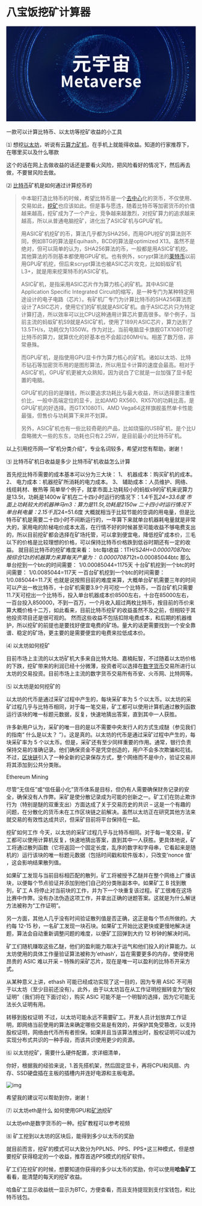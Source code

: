 # 八宝饭挖矿计算器

![](00.jpg)

一款可以计算比特币、以太坊等挖矿收益的小工具

⑴ 想挖[以太坊](https://www.yuanxue365.com/blocks_ether_1)，听说有云[算力](https://www.yuanxue365.com/blocks_decentering_1)[矿机](https://www.yuanxue365.com/blocks_miner_1)，在手机上就能得收益。知道的行家推荐下，在哪里买以及什么哪款

这个的话在网上去做收益的话还是要看火风险，把风险看好的情况下，然后再去做，不要冒风险去做。

⑵ [比特币](https://www.yuanxue365.com/blocks_btc_1)矿机是如何通过计算挖币的

> 中本聪打造比特币的时候，希望比特币是一个[去中心](https://www.yuanxue365.com/blocks_decentering_1)化的货币，不仅使用、交易如此，[挖矿](https://www.yuanxue365.com/blocks_wakuang_1)也应该如此。但是事与愿违，随着比特币等加密货币的价值越来越高，挖矿成为了一个产业，竞争越来越激烈，对挖矿算力的追求越来越高，所以从普通电脑挖矿，进化出了ASIC矿机与GPU矿机。
>
> 用ASIC矿机挖矿的币，算法几乎都为SHA256，而用GPU挖矿的算法则不同，例如BTG的算法是Equihash，BCD的算法是optimized X13。虽然不是绝对，但可以简单的认为，SHA256算法的币，一般都是用ASIC矿机挖。其他算法的币则基本都使用GPU矿机。也有例外，scrypt算法的[莱特币](https://www.yuanxue365.com/blocks_ether_1)以前用GPU矿机挖，但后来scrypt算法也被ASIC芯片攻克，比如蚂蚁矿机L3+，就是用来挖莱特币的ASIC矿机。
>
> ASIC矿机，是指采用ASIC芯片作为算力核心的矿机。其中ASIC是Application Specific Integrated Circuit的缩写，是一种专门为某种特定用途设计的电子电路（芯片）。有矿机厂专门为计算比特币的SHA256算法而设计了ASIC芯片，使用它们的矿机就是ASIC矿机。由于ASIC芯片只为特定计算打造，所以效率可以比CPU这种通用计算芯片要高很多。举个例子，当前主流的蚂蚁矿机S9就是ASIC矿机，使用了189片ASIC芯片，算力达到了13.5TH/s，功耗仅为1350W。作为对比，当前电脑显卡旗舰GTX1080Ti挖比特币的算力，就算优化的好基本也不会超过60MH/s。相差了数万倍，非常悬殊。
>
> 而GPU矿机，是指使用GPU显卡作为算力核心的矿机。诸如以太坊、比特币钻石等加密货币用的是图形算法，所以用显卡计算的速度会最高。相对于ASIC矿机，GPU矿机更被大众熟知，因为说白了它就是一台加强了显卡配置的电脑。
>
> GPU矿机的目的是赚钱，所以要追求功耗比与最大收益，所以选择要注重性价比，一般中高端定位的显卡，比如AMD RX560、RX570的功耗比高，是GPU矿机的好选择。而GTX1080Ti、AMD Vega64这样旗舰虽然单卡性能最强，但售价与功耗算下来并不划算。
>
> 另外，ASIC矿机也有一些比较奇葩的产品，比如烧猫的USB矿机，是个比U盘略微大一些的东东，功耗也只有2.25W，是目前最小的比特币矿机。

以上引用挖币网—“矿机分类介绍”，专业名词较多，希望对您有帮助，谢谢！

⑶ 比特币矿机日收益是多少 比特币矿机收益怎么计算

首先挖比特币需要的成本基本可以分为三大块：
1、 机器成本：购买矿机的成本。
2、 电力成本：机器挖矿所消耗的电力成本。
3、 辅助成本：人员维护、网络、线缆耗材、散热等
简单举个例子，就拿市面上功耗较小的蚂蚁s9的矿机来说算力是13.5t，功耗是1400w
矿机在二十四小时运行的情况下：1.4千瓦*24=33.6度
市面上功耗较大的机器神马m3：算力是11.5t,功耗是2150w
二十四小时运行情况下单台耗电量：2.15千瓦*24=51.6度
大概就相当于比较节能的空调的用电量，但是比特币矿机是需要二十四小时不间断运行的，一年算下来就单台机器耗电量就是非常大的，家用电的阶梯电价成本太高，在行情不好的时候甚至可能收益不够电费支出的，所以目前挖矿都会选择在矿场托管，可以拿到便宜电，降低挖矿成本价，三毛以下的价格是比较理想的价格，可以保持比特币价格跌到低谷时期还有一定的收益。
就目前比特币的挖矿难度来看：
btc每t收益：1TH/S*24H=0.00007087btc
按综合12t的机器算力来算每天产量为：
0.00007087*12t=0.00085044btc
那么单台挖到一个btc的时间需要：
1/0.00085044=1175天
十台矿机挖到一个btc的时间需要：
1/0.0085044=117天
一百台矿机挖到一个btc的时间需要：
1/0.085044=11.7天
也就是说按照目前的难度来算，大概单台矿机需要三年的时间可以产出一枚比特币，十台矿机需要3.9个月可挖一个比特币，一百台矿机只需要11.7天可挖出一个比特币，投入单台机器成本价8500左右，十台在85000左右，一百台投入850000，不到一百万，一个月收入超过两枚比特币，按目前的币价来算大概价格十二万，如此看来，目前比特币挖矿的收益虽然不及之前，但相较于其他投资项目还是很可观的。
然而这些收益不包括扣除电费成本，和后期的机器维护，所以挖矿的前提也是要找好便宜电费的矿场。量大的话更需要找到一个安全靠谱、稳定的矿场，更主要的是需要便宜的电费来拉低成本价。

⑷ 以太坊如何挖矿

目前市场上主流的以太坊矿机大多来自比特大陆、嘉楠耘智，不过随着以太坊价格的下跌，挖矿带来的利润已经十分微薄，投资者可以选择在[数字货币](https://www.yuanxue365.com/blocks_digital_1)交易所进行以太坊的交易投资。目前市场上主流的数字货币交易所有币安、火币网、比特网等。

⑸ 以太坊是如何挖矿的

以太坊的代币是通过采矿过程中产生的，每块采矿率为 5 个以太币。以太坊的采矿过程几乎与比特币相同，对于每一笔交易，矿工都可以使用计算机通过散列函数运行该块的唯一标题元数据，反复，快速地猜出答案，直到其中一人获胜。

许多新用户认为，采矿的唯一目的是以不需要中央发行人的方式生成醚（参见我们的指南“ 什么是以太？ ”）。这是真的。以太坊的代币是通过采矿过程中产生的，每块采矿率为 5 个以太币。但是，采矿还有至少同样重要的作用。通常，银行负责保持交易的准确记录。他们确保资金不是凭空创造的，用户不会多次欺骗和花钱。不过，[区块链](https://www.yuanxue365.com/blocks_data_1)引入了一种全新的记录保存方式，整个网络而不是中介，验证交易并将其添加到公共分类账。

Ethereum Mining

尽管“无信任”或“信任最小化”货币体系是目标，但仍有人需要确保财务记录的安全，确保没有人作弊。采矿是使分散记录成为可能的创新之一。矿工们在防止欺诈行为（特别是醚的双重支出）方面达成了关于交易历史的共识 – 这是一个有趣的问题，在分散化的货币未在工作区块链之前解决。虽然以太坊正在研究其他方法来就交易的有效性达成共识，但采矿目前将平台保持在一起。

挖矿如何工作
今天，以太坊的采矿过程几乎与比特币相同。对于每一笔交易，矿工都可以使用计算机反复，快速地猜出答案，直到其中一人获胜。更具体地说，矿工将通过散列函数（它将返回一个固定长度，乱序的数字和字母串，它看起来是随机的）运行该块的唯一标题元数据（包括时间戳和软件版本），只改变’nonce 值’ ，这会影响结果散列值。

如果矿工发现与当前目标相匹配的散列，矿工将被授予乙醚并在整个网络上广播该块，以便每个节点验证并添加到他们自己的分类账副本中。如果矿工 B 找到散列，矿工 A 将停止对当前块的工作，并为下一个块重复该过程。矿工很难在这场比赛中作弊。没有办法伪造这项工作，并拿出正确的谜题答案。这就是为什么解谜方法被称为“工作证明”。

另一方面，其他人几乎没有时间验证散列值是否正确，这正是每个节点所做的。大约每 12-15 秒，一名矿工发现一块石块。如果矿工开始比这更快或更慢地解决谜题，算法会自动重新调整问题的难度，以便矿工回弹到大约 12 秒钟的解决时间。

矿工们随机赚取这些乙醚，他们的盈利能力取决于运气和他们投入的计算能力。以太坊使用的具体工作量验证算法被称为’ethash’，旨在需要更多的内存，使得使用昂贵的 ASIC 难以开采 – 特殊的采矿芯片，现在是唯一可以盈利的比特币开采方式。

从某种意义上讲，ethash 可能已经成功实现了这一目的，因为专用 ASIC 不可用于以太坊（至少目前还没有）。此外，由于以太坊旨在从工作证明挖掘转变为“股权证明”（我们将在下面讨论），购买 ASIC 可能不是一个明智的选择，因为它可能无法长久证明有用。

转移到股权证明
不过，以太坊可能永远不需要矿工。开发人员计划放弃工作证明，即网络当前使用的算法来确定哪些交易是有效的，并保护其免受篡改，以支持股权证明，网络由代币所有者担保。如果并且当该算法推出时，股权证明可以成为实现分布式共识的一种手段，而该共识使用更少的资源。

⑹ 以太坊挖矿，需要什么硬件配置，求详细清单，

你好，根据我的经验来说，1.首先搭机架，然后固定显卡，再将CPU和风扇、内存、SSD硬盘插在主板的插槽内并连好电源和主板电源。

![img](https://www.yuanxue365.com/images/loading.jpg)

希望我的建议可以帮助到你，谢谢！

⑺ 以太坊eth是什么 如何使用GPU和[矿池](https://www.yuanxue365.com/blocks_miner_1)挖矿

以太坊eth是数字货币的一种。挖矿教程可以参考视频

⑻ 矿工挖到以太坊的区块后，能得到多少以太币的奖励

就目前而言，挖矿的模式可以大致分为PPLNS、PPS、PPS+这三种模式，但是想要挖矿获得稳定的一个收益，推荐首选PPS模式的挖矿软件。

矿工们在挖矿的时候，想要知道你获得的多少以太币的奖励，你可以使用**哈鱼矿工**看看，能清楚的每天的挖矿收益。

哈鱼矿工显示收益统一显示为BTC，方便查看，而且支持提现到支付宝钱包，和比特币钱包。
